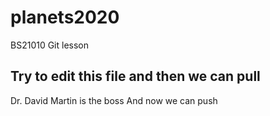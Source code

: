 # planets2020
BS21010 Git lesson 

## Try to edit this file and then we can pull
Dr. David Martin is the boss
And now we can push
